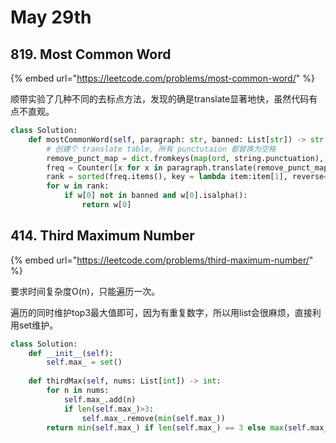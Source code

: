 # May 29th

## 819. Most Common Word

{% embed url="https://leetcode.com/problems/most-common-word/" %}

顺带实验了几种不同的去标点方法，发现的确是translate显著地快，虽然代码有点不直观。

```python
class Solution:
    def mostCommonWord(self, paragraph: str, banned: List[str]) -> str:
        # 创建个 translate table, 所有 punctutaion 都替换为空格
        remove_punct_map = dict.fromkeys(map(ord, string.punctuation), ' ')
        freq = Counter([x for x in paragraph.translate(remove_punct_map).lower().split(' ')])
        rank = sorted(freq.items(), key = lambda item:item[1], reverse=True)
        for w in rank:
            if w[0] not in banned and w[0].isalpha():
                return w[0]
```

## 414. Third Maximum Number

{% embed url="https://leetcode.com/problems/third-maximum-number/" %}

要求时间复杂度O\(n\)，只能遍历一次。

遍历的同时维护top3最大值即可，因为有重复数字，所以用list会很麻烦，直接利用set维护。

```python
class Solution:
    def __init__(self):
        self.max_ = set()
        
    def thirdMax(self, nums: List[int]) -> int:    
        for n in nums:
            self.max_.add(n)
            if len(self.max_)>3:
                self.max_.remove(min(self.max_))
        return min(self.max_) if len(self.max_) == 3 else max(self.max_)
```



